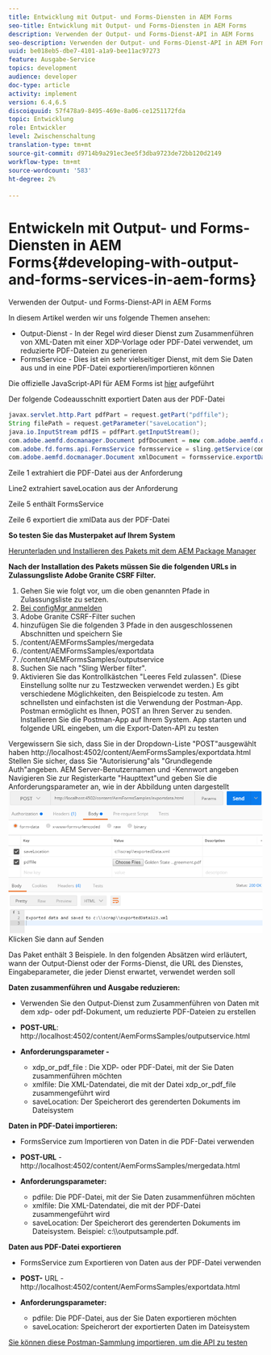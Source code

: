 ```yaml
---
title: Entwicklung mit Output- und Forms-Diensten in AEM Forms
seo-title: Entwicklung mit Output- und Forms-Diensten in AEM Forms
description: Verwenden der Output- und Forms-Dienst-API in AEM Forms
seo-description: Verwenden der Output- und Forms-Dienst-API in AEM Forms
uuid: be018eb5-dbe7-4101-a1a9-bee11ac97273
feature: Ausgabe-Service
topics: development
audience: developer
doc-type: article
activity: implement
version: 6.4,6.5
discoiquuid: 57f478a9-8495-469e-8a06-ce1251172fda
topic: Entwicklung
role: Entwickler
level: Zwischenschaltung
translation-type: tm+mt
source-git-commit: d9714b9a291ec3ee5f3dba9723de72bb120d2149
workflow-type: tm+mt
source-wordcount: '583'
ht-degree: 2%

---
```



# Entwickeln mit Output- und Forms-Diensten in AEM Forms{#developing-with-output-and-forms-services-in-aem-forms}

Verwenden der Output- und Forms-Dienst-API in AEM Forms

In diesem Artikel werden wir uns folgende Themen ansehen:

* Output-Dienst - In der Regel wird dieser Dienst zum Zusammenführen von XML-Daten mit einer XDP-Vorlage oder PDF-Datei verwendet, um reduzierte PDF-Dateien zu generieren
* FormsService - Dies ist ein sehr vielseitiger Dienst, mit dem Sie Daten aus und in eine PDF-Datei exportieren/importieren können

Die offizielle JavaScript-API für AEM Forms ist [hier](https://helpx.adobe.com/aem-forms/6/javadocs/com/adobe/fd/output/api/package-summary.html) aufgeführt

Der folgende Codeausschnitt exportiert Daten aus der PDF-Datei

```java
javax.servlet.http.Part pdfPart = request.getPart("pdffile");
String filePath = request.getParameter("saveLocation");
java.io.InputStream pdfIS = pdfPart.getInputStream();
com.adobe.aemfd.docmanager.Document pdfDocument = new com.adobe.aemfd.docmanager.Document(pdfIS);
com.adobe.fd.forms.api.FormsService formsservice = sling.getService(com.adobe.fd.forms.api.FormsService.class);
com.adobe.aemfd.docmanager.Document xmlDocument = formsservice.exportData(pdfDocument,com.adobe.fd.forms.api.DataFormat.Auto);
```

Zeile 1 extrahiert die PDF-Datei aus der Anforderung

Line2 extrahiert saveLocation aus der Anforderung

Zeile 5 enthält FormsService

Zeile 6 exportiert die xmlData aus der PDF-Datei

**So testen Sie das Musterpaket auf Ihrem System**

[Herunterladen und Installieren des Pakets mit dem AEM Package Manager](assets/outputandformsservice.zip)




**Nach der Installation des Pakets müssen Sie die folgenden URLs in Zulassungsliste Adobe Granite CSRF Filter.**

1. Gehen Sie wie folgt vor, um die oben genannten Pfade in Zulassungsliste zu setzen.
1. [Bei configMgr anmelden](http://localhost:4502/system/console/configMgr)
1. Adobe Granite CSRF-Filter suchen
1. hinzufügen Sie die folgenden 3 Pfade in den ausgeschlossenen Abschnitten und speichern Sie
1. /content/AEMFormsSamples/mergedata
1. /content/AEMFormsSamples/exportdata
1. /content/AEMFormsSamples/outputservice
1. Suchen Sie nach &quot;Sling Werber filter&quot;.
1. Aktivieren Sie das Kontrollkästchen &quot;Leeres Feld zulassen&quot;. (Diese Einstellung sollte nur zu Testzwecken verwendet werden.)
Es gibt verschiedene Möglichkeiten, den Beispielcode zu testen. Am schnellsten und einfachsten ist die Verwendung der Postman-App. Postman ermöglicht es Ihnen, POST an Ihren Server zu senden. Installieren Sie die Postman-App auf Ihrem System.
App starten und folgende URL eingeben, um die Export-Daten-API zu testen

Vergewissern Sie sich, dass Sie in der Dropdown-Liste &quot;POST&quot;ausgewählt haben
http://localhost:4502/content/AemFormsSamples/exportdata.html
Stellen Sie sicher, dass Sie &quot;Autorisierung&quot;als &quot;Grundlegende Auth&quot;angeben. AEM Server-Benutzernamen und -Kennwort angeben
Navigieren Sie zur Registerkarte &quot;Haupttext&quot;und geben Sie die Anforderungsparameter an, wie in der Abbildung unten dargestellt
![export](assets/postexport.png)
Klicken Sie dann auf Senden

Das Paket enthält 3 Beispiele. In den folgenden Absätzen wird erläutert, wann der Output-Dienst oder der Forms-Dienst, die URL des Dienstes, Eingabeparameter, die jeder Dienst erwartet, verwendet werden soll

**Daten zusammenführen und Ausgabe reduzieren:**

* Verwenden Sie den Output-Dienst zum Zusammenführen von Daten mit dem xdp- oder pdf-Dokument, um reduzierte PDF-Dateien zu erstellen
* **POST-URL**: http://localhost:4502/content/AemFormsSamples/outputservice.html
* **Anforderungsparameter -**

   * xdp_or_pdf_file : Die XDP- oder PDF-Datei, mit der Sie Daten zusammenführen möchten
   * xmlfile: Die XML-Datendatei, die mit der Datei xdp_or_pdf_file zusammengeführt wird
   * saveLocation: Der Speicherort des gerenderten Dokuments im Dateisystem

**Daten in PDF-Datei importieren:**
* FormsService zum Importieren von Daten in die PDF-Datei verwenden
* **POST-URL**  - http://localhost:4502/content/AemFormsSamples/mergedata.html
* **Anforderungsparameter:**

   * pdfile: Die PDF-Datei, mit der Sie Daten zusammenführen möchten
   * xmlfile: Die XML-Datendatei, die mit der PDF-Datei zusammengeführt wird
   * saveLocation: Der Speicherort des gerenderten Dokuments im Dateisystem. Beispiel: c:\\\outputsample.pdf.

**Daten aus PDF-Datei exportieren**
* FormsService zum Exportieren von Daten aus der PDF-Datei verwenden
* **POST-** URL - http://localhost:4502/content/AemFormsSamples/exportdata.html
* **Anforderungsparameter:**

   * pdfile: Die PDF-Datei, aus der Sie Daten exportieren möchten
   * saveLocation: Speicherort der exportierten Daten im Dateisystem

[Sie können diese Postman-Sammlung importieren, um die API zu testen](assets/document-services-postman-collection.json)

